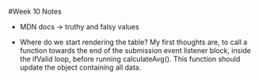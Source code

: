 #Week 10 Notes
- MDN docs -> truthy and falsy values

- Where do we start rendering the table?
My first thoughts are, to call a function towards the end of the submission event listener block, inside the ifValid loop, before running calculateAvg(). This function should update the object containing all data. 
